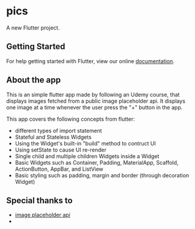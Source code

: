 # pics

A new Flutter project.

## Getting Started

For help getting started with Flutter, view our online
[documentation](https://flutter.io/).

## About the app

This is an simple flutter app made by following an Udemy course, that displays images fetched from a public image placeholder api. It displays one image at a time whenever the user press the "+" button in the app.

This app covers the following concepts from flutter:

- different types of import statement
- Stateful and Stateless Widgets
- Using the Widget's built-in "build" method to contruct UI
- Using setState to cause UI re-render
- Single child and multiple children Widgets inside a Widget
- Basic Widgets such as Container, Padding, MaterialApp, Scaffold, ActionButton, AppBar, and ListView
- Basic styling such as padding, margin and border (through decoration Widget)

## Special thanks to

- [image placeholder api]('https://jsonplaceholder.typicode.com/photos')
-
